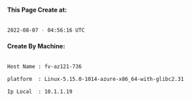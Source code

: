 
   
#### This Page Create at:

```bash

2022-08-07 - 04:56:16 UTC

```

#### Create By Machine:

```bash

Host Name : fv-az121-736

platform  : Linux-5.15.0-1014-azure-x86_64-with-glibc2.31

Ip Local  : 10.1.1.19

```

